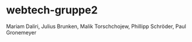 # webtech-gruppe2

Mariam Daliri,
Julius Brunken,
Malik Torschchojew,
Phillipp Schröder,
Paul Gronemeyer

